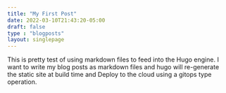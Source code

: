 ```yaml
---
title: "My First Post"
date: 2022-03-10T21:43:20-05:00
draft: false
type : "blogposts"
layout: singlepage
---
```


This is pretty test of using markdown files to feed into the Hugo engine.
I want to write my blog posts as markdown files and hugo will re-generate the static site at build time and 
Deploy to the cloud using a gitops type operation.